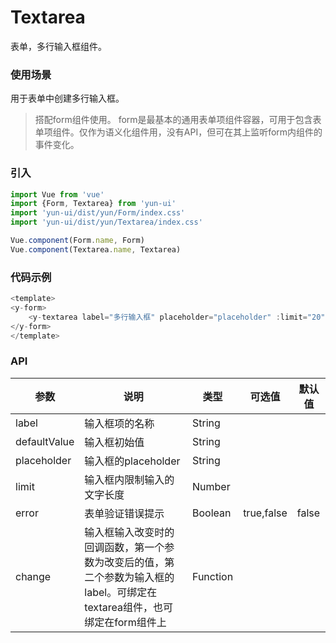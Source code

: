 # Textarea

表单，多行输入框组件。

### 使用场景

用于表单中创建多行输入框。

> 搭配form组件使用。
> form是最基本的通用表单项组件容器，可用于包含表单项组件。仅作为语义化组件用，没有API，但可在其上监听form内组件的事件变化。

### 引入

``` javascript
import Vue from 'vue'
import {Form, Textarea} from 'yun-ui'
import 'yun-ui/dist/yun/Form/index.css'
import 'yun-ui/dist/yun/Textarea/index.css'

Vue.component(Form.name, Form)
Vue.component(Textarea.name, Textarea)
```

### 代码示例

``` javascript
<template>
<y-form>
    <y-textarea label="多行输入框" placeholder="placeholder" :limit="20" @change=""></y-textarea>
</y-form>
</template>
```

### API

|    参数    |      说明      |    类型    |   可选值    |   默认值   |
|   ----    |      ----      |   ----    |   ----     |  ----     |
|   label   |  输入框项的名称  |   String  |             |           |
|defaultValue|   输入框初始值   |   String  |            |            |
|placeholder|  输入框的placeholder|   String  |             |   |
| limit  |  输入框内限制输入的文字长度|   Number  |  |   |
|    error  | 表单验证错误提示    |   Boolean  | true,false | false |
|  change   | 输入框输入改变时的回调函数，第一个参数为改变后的值，第二个参数为输入框的label。可绑定在textarea组件，也可绑定在form组件上|   Function |  |  |
